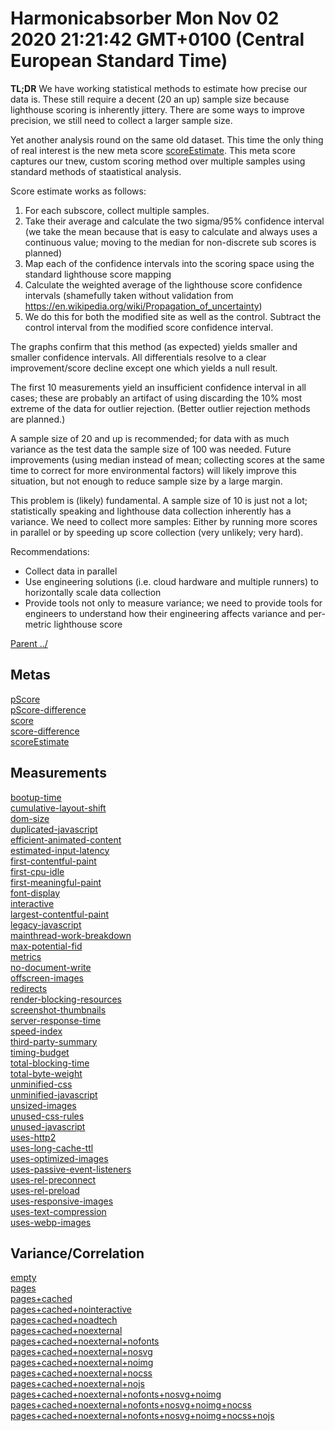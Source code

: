 # Harmonicabsorber Mon Nov 02 2020 21:21:42 GMT+0100 (Central European Standard Time)

**TL;DR** We have working statistical methods to estimate how precise our data is. These
still require a decent (20 an up) sample size because lighthouse scoring is inherently jittery.
There are some ways to improve precision, we still need to collect a larger sample size.

Yet another analysis round on the same old dataset. This time the only
thing of real interest is the new meta score [scoreEstimate](meta/scoreEstimate).
This meta score captures our tnew, custom scoring method over multiple samples
using standard methods of staatistical analysis.

Score estimate works as follows:

1. For each subscore, collect multiple samples.
2. Take their average and calculate the two sigma/95% confidence interval
   (we take the mean because that is easy to calculate and always uses a
   continuous value; moving to the median for non-discrete sub scores is planned)
3. Map each of the confidence intervals into the scoring space using the
   standard lighthouse score mapping
4. Calculate the weighted average of the lighthouse score confidence intervals
   (shamefully taken without validation from https://en.wikipedia.org/wiki/Propagation_of_uncertainty)
6. We do this for both the modified site as well as the control. Subtract the control interval
   from the modified score confidence interval.

The graphs confirm that this method (as expected) yields smaller and smaller confidence intervals.
All differentials resolve to a clear improvement/score decline except one which yields a null result.

The first 10 measurements yield an insufficient confidence interval in all cases; these
are probably an artifact of using discarding the 10% most extreme of the data for outlier rejection.
(Better outlier rejection methods are planned.)

A sample size of 20 and up is recommended; for data with as much variance as the test data the sample size of 100 was needed.
Future improvements (using median instead of mean; collecting scores at the same time to correct for more environmental factors)
will likely improve this situation, but not enough to reduce sample size by a large margin.

This problem is (likely) fundamental. A sample size of 10 is just not a lot; statistically speaking and lighthouse data collection inherently has a variance.
We need to collect more samples: Either by running more scores in parallel or by speeding up score collection (very unlikely; very hard).

Recommendations:

* Collect data in parallel
* Use engineering solutions (i.e. cloud hardware and multiple runners) to horizontally scale data collection
* Provide tools not only to measure variance; we need to provide tools for engineers to understand how their engineering affects variance and per-metric lighthouse score

[Parent ../](../)

## Metas

[pScore](meta/pScore)  
[pScore-difference](meta/pScore-difference)  
[score](meta/score)  
[score-difference](meta/score-difference)  
[scoreEstimate](meta/scoreEstimate)  

## Measurements

[bootup-time](bootup-time)  
[cumulative-layout-shift](cumulative-layout-shift)  
[dom-size](dom-size)  
[duplicated-javascript](duplicated-javascript)  
[efficient-animated-content](efficient-animated-content)  
[estimated-input-latency](estimated-input-latency)  
[first-contentful-paint](first-contentful-paint)  
[first-cpu-idle](first-cpu-idle)  
[first-meaningful-paint](first-meaningful-paint)  
[font-display](font-display)  
[interactive](interactive)  
[largest-contentful-paint](largest-contentful-paint)  
[legacy-javascript](legacy-javascript)  
[mainthread-work-breakdown](mainthread-work-breakdown)  
[max-potential-fid](max-potential-fid)  
[metrics](metrics)  
[no-document-write](no-document-write)  
[offscreen-images](offscreen-images)  
[redirects](redirects)  
[render-blocking-resources](render-blocking-resources)  
[screenshot-thumbnails](screenshot-thumbnails)  
[server-response-time](server-response-time)  
[speed-index](speed-index)  
[third-party-summary](third-party-summary)  
[timing-budget](timing-budget)  
[total-blocking-time](total-blocking-time)  
[total-byte-weight](total-byte-weight)  
[unminified-css](unminified-css)  
[unminified-javascript](unminified-javascript)  
[unsized-images](unsized-images)  
[unused-css-rules](unused-css-rules)  
[unused-javascript](unused-javascript)  
[uses-http2](uses-http2)  
[uses-long-cache-ttl](uses-long-cache-ttl)  
[uses-optimized-images](uses-optimized-images)  
[uses-passive-event-listeners](uses-passive-event-listeners)  
[uses-rel-preconnect](uses-rel-preconnect)  
[uses-rel-preload](uses-rel-preload)  
[uses-responsive-images](uses-responsive-images)  
[uses-text-compression](uses-text-compression)  
[uses-webp-images](uses-webp-images)  

## Variance/Correlation

[empty](correlation/empty)  
[pages](correlation/pages)  
[pages+cached](correlation/pages+cached)  
[pages+cached+nointeractive](correlation/pages+cached+nointeractive)  
[pages+cached+noadtech](correlation/pages+cached+noadtech)  
[pages+cached+noexternal](correlation/pages+cached+noexternal)  
[pages+cached+noexternal+nofonts](correlation/pages+cached+noexternal+nofonts)  
[pages+cached+noexternal+nosvg](correlation/pages+cached+noexternal+nosvg)  
[pages+cached+noexternal+noimg](correlation/pages+cached+noexternal+noimg)  
[pages+cached+noexternal+nocss](correlation/pages+cached+noexternal+nocss)  
[pages+cached+noexternal+nojs](correlation/pages+cached+noexternal+nojs)  
[pages+cached+noexternal+nofonts+nosvg+noimg](correlation/pages+cached+noexternal+nofonts+nosvg+noimg)  
[pages+cached+noexternal+nofonts+nosvg+noimg+nocss](correlation/pages+cached+noexternal+nofonts+nosvg+noimg+nocss)  
[pages+cached+noexternal+nofonts+nosvg+noimg+nocss+nojs](correlation/pages+cached+noexternal+nofonts+nosvg+noimg+nocss+nojs)  
